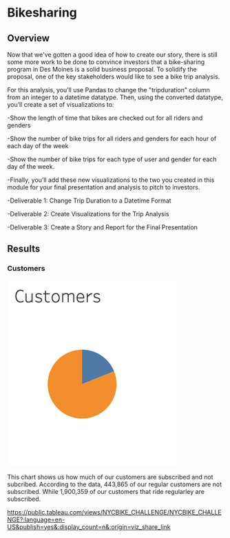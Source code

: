 # Bikesharing

## Overview
Now that we've gotten a good idea of how to create our story, there is still some more work to be done to convince investors that a bike-sharing program in Des Moines is a solid business proposal. To solidify the proposal, one of the key stakeholders would like to see a bike trip analysis.

For this analysis, you’ll use Pandas to change the "tripduration" column from an integer to a datetime datatype. Then, using the converted datatype, you’ll create a set of visualizations to:

-Show the length of time that bikes are checked out for all riders and genders

-Show the number of bike trips for all riders and genders for each hour of each day of the week

-Show the number of bike trips for each type of user and gender for each day of the week.

-Finally, you’ll add these new visualizations to the two you created in this module for your final presentation and analysis to pitch to investors.

-Deliverable 1: Change Trip Duration to a Datetime Format

-Deliverable 2: Create Visualizations for the Trip Analysis

-Deliverable 3: Create a Story and Report for the Final Presentation

## Results

### Customers

![name-of-you-image](https://github.com/skinnytwinvale/Bikesharing/blob/40200b1cd3dc1b432d1d8fb9103e65e871c041a5/images/Customers.png)

This chart shows us how much of our customers are subscribed and not subcribed. According to the data, 443,865 of our regular customers are not subscribed. While 1,900,359 of our customers that ride regularley are subscribed.





https://public.tableau.com/views/NYCBIKE_CHALLENGE/NYCBIKE_CHALLENGE?:language=en-US&publish=yes&:display_count=n&:origin=viz_share_link
